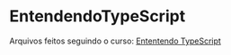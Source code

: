 # EntendendoTypeScript

Arquivos feitos seguindo o curso: [Ententendo TypeScript](https://www.udemy.com/course/typescript-pt/)
